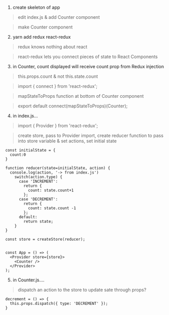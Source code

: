 1. create skeleton of app

  > edit index.js & add Counter component

  > make Counter component 



2. yarn add redux react-redux

  > redux knows nothing about react

  > react-redux lets you connect pieces of state to React Components



3. in Counter, count displayed will receive count prop from Redux injection

  > this.props.count & not this.state.count

  > import { connect } from 'react-redux';

  > mapStateToProps function at bottom of Counter component 

  > export default connect(mapStateToProps)(Counter);



4. in index.js...
  > import { Provider } from 'react-redux';
  
  > create store, pass to Provider import, create reducer function to pass into store variable & set actions, set initial state  

    const initialState = {
      count:0
    }

    function reducer(state=initialState, action) {
      console.log(action, '-> from index.js')
        switch(action.type) {
          case 'INCREMENT':
            return {
              count: state.count+1
            };
          case 'DECREMENT':
            return {
              count: state.count -1
            };
          default:
            return state;
        } 
    }

    const store = createStore(reducer);


    const App = () => (
      <Provider store={store}>
        <Counter />
      </Provider>
    );



5. in Counter.js....
  > dispatch an action to the store to update sate through props?


    decrement = () => {
      this.props.dispatch({ type: 'DECREMENT' });
    }
